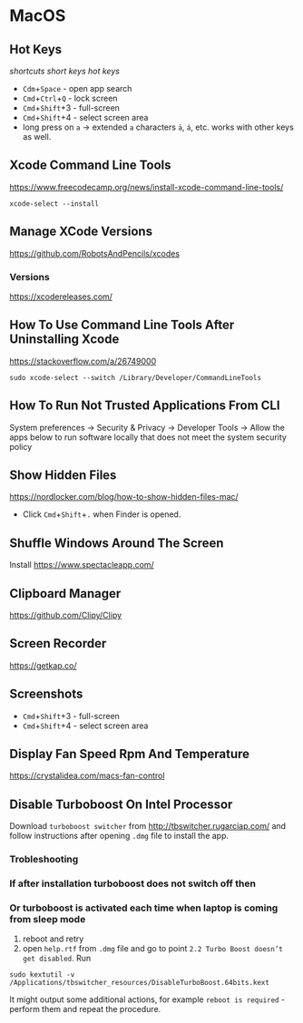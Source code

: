 # MacOS

## Hot Keys
_shortcuts short keys hot keys_

- `Cdm`+`Space` - open app search
- `Cmd`+`Ctrl`+`Q` - lock screen
- `Cmd`+`Shift`+3 - full-screen
- `Cmd`+`Shift`+4 - select screen area
- long press on `a` -> extended `a` characters `ä`, `á`, etc. works with other keys as well.

## Xcode Command Line Tools
https://www.freecodecamp.org/news/install-xcode-command-line-tools/
```
xcode-select --install
```
## Manage XCode Versions
https://github.com/RobotsAndPencils/xcodes

### Versions
https://xcodereleases.com/

## How To Use Command Line Tools After Uninstalling Xcode
https://stackoverflow.com/a/26749000
```
sudo xcode-select --switch /Library/Developer/CommandLineTools
```

## How To Run Not Trusted Applications From CLI
System preferences -> Security & Privacy -> Developer Tools -> Allow the apps below to run software locally that does not meet the system security policy

## Show Hidden Files
https://nordlocker.com/blog/how-to-show-hidden-files-mac/
- Click `Cmd`+`Shift`+`.` when Finder is opened.

## Shuffle Windows Around The Screen
Install https://www.spectacleapp.com/

## Clipboard Manager
https://github.com/Clipy/Clipy

## Screen Recorder
https://getkap.co/

## Screenshots
- `Cmd`+`Shift`+3 - full-screen
- `Cmd`+`Shift`+4 - select screen area

## Display Fan Speed Rpm And Temperature
https://crystalidea.com/macs-fan-control

## Disable Turboboost On Intel Processor
Download `turboboost switcher` from http://tbswitcher.rugarciap.com/ and follow instructions after opening `.dmg` file to install the app.

### Trobleshooting
### If after installation turboboost does not switch off then
### Or turboboost is activated each time when laptop is coming from sleep mode
1. reboot and retry
2. open `help.rtf` from `.dmg` file and go to point `2.2 Turbo Boost doesn’t get disabled`.
  Run
  ```
  sudo kextutil -v /Applications/tbswitcher_resources/DisableTurboBoost.64bits.kext
  ```

It might output some additional actions, for example `reboot is required` - perform them and repeat the procedure.
